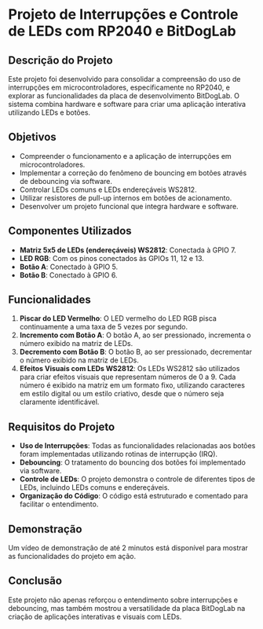 # Projeto de Interrupções e Controle de LEDs com RP2040 e BitDogLab

## Descrição do Projeto

Este projeto foi desenvolvido para consolidar a compreensão do uso de interrupções em microcontroladores, especificamente no RP2040, e explorar as funcionalidades da placa de desenvolvimento BitDogLab. O sistema combina hardware e software para criar uma aplicação interativa utilizando LEDs e botões.

## Objetivos

- Compreender o funcionamento e a aplicação de interrupções em microcontroladores.
- Implementar a correção do fenômeno de bouncing em botões através de debouncing via software.
- Controlar LEDs comuns e LEDs endereçáveis WS2812.
- Utilizar resistores de pull-up internos em botões de acionamento.
- Desenvolver um projeto funcional que integra hardware e software.

## Componentes Utilizados

- **Matriz 5x5 de LEDs (endereçáveis) WS2812**: Conectada à GPIO 7.
- **LED RGB**: Com os pinos conectados às GPIOs 11, 12 e 13.
- **Botão A**: Conectado à GPIO 5.
- **Botão B**: Conectado à GPIO 6.

## Funcionalidades

1. **Piscar do LED Vermelho**: O LED vermelho do LED RGB pisca continuamente a uma taxa de 5 vezes por segundo.
2. **Incremento com Botão A**: O botão A, ao ser pressionado, incrementa o número exibido na matriz de LEDs.
3. **Decremento com Botão B**: O botão B, ao ser pressionado, decrementar o número exibido na matriz de LEDs.
4. **Efeitos Visuais com LEDs WS2812**: Os LEDs WS2812 são utilizados para criar efeitos visuais que representam números de 0 a 9. Cada número é exibido na matriz em um formato fixo, utilizando caracteres em estilo digital ou um estilo criativo, desde que o número seja claramente identificável.

## Requisitos do Projeto

- **Uso de Interrupções**: Todas as funcionalidades relacionadas aos botões foram implementadas utilizando rotinas de interrupção (IRQ).
- **Debouncing**: O tratamento do bouncing dos botões foi implementado via software.
- **Controle de LEDs**: O projeto demonstra o controle de diferentes tipos de LEDs, incluindo LEDs comuns e endereçáveis.
- **Organização do Código**: O código está estruturado e comentado para facilitar o entendimento.

## Demonstração

Um vídeo de demonstração de até 2 minutos está disponível para mostrar as funcionalidades do projeto em ação. 

## Conclusão

Este projeto não apenas reforçou o entendimento sobre interrupções e debouncing, mas também mostrou a versatilidade da placa BitDogLab na criação de aplicações interativas e visuais com LEDs.